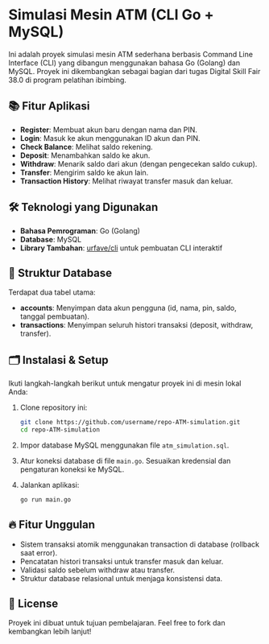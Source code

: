 # Simulasi Mesin ATM (CLI Go + MySQL)

Ini adalah proyek simulasi mesin ATM sederhana berbasis Command Line Interface (CLI) yang dibangun menggunakan bahasa Go (Golang) dan MySQL. Proyek ini dikembangkan sebagai bagian dari tugas Digital Skill Fair 38.0 di program pelatihan ibimbing.

## 📚 Fitur Aplikasi

- **Register**: Membuat akun baru dengan nama dan PIN.
- **Login**: Masuk ke akun menggunakan ID akun dan PIN.
- **Check Balance**: Melihat saldo rekening.
- **Deposit**: Menambahkan saldo ke akun.
- **Withdraw**: Menarik saldo dari akun (dengan pengecekan saldo cukup).
- **Transfer**: Mengirim saldo ke akun lain.
- **Transaction History**: Melihat riwayat transfer masuk dan keluar.

## 🛠️ Teknologi yang Digunakan

- **Bahasa Pemrograman**: Go (Golang)
- **Database**: MySQL
- **Library Tambahan**: [urfave/cli](https://github.com/urfave/cli) untuk pembuatan CLI interaktif

## 🧩 Struktur Database

Terdapat dua tabel utama:

- **accounts**: Menyimpan data akun pengguna (id, nama, pin, saldo, tanggal pembuatan).
- **transactions**: Menyimpan seluruh histori transaksi (deposit, withdraw, transfer).

## 🗂️ Instalasi & Setup

Ikuti langkah-langkah berikut untuk mengatur proyek ini di mesin lokal Anda:

1. Clone repository ini:

    ```bash
    git clone https://github.com/username/repo-ATM-simulation.git
    cd repo-ATM-simulation
    ```

2. Impor database MySQL menggunakan file `atm_simulation.sql`.

3. Atur koneksi database di file `main.go`. Sesuaikan kredensial dan pengaturan koneksi ke MySQL.

4. Jalankan aplikasi:

    ```bash
    go run main.go
    ```

## 🔥 Fitur Unggulan

- Sistem transaksi atomik menggunakan transaction di database (rollback saat error).
- Pencatatan histori transaksi untuk transfer masuk dan keluar.
- Validasi saldo sebelum withdraw atau transfer.
- Struktur database relasional untuk menjaga konsistensi data.

## 📄 License

Proyek ini dibuat untuk tujuan pembelajaran. Feel free to fork dan kembangkan lebih lanjut!
